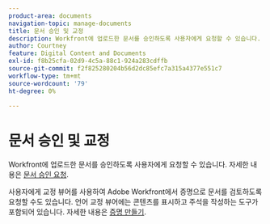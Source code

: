 ```yaml
---
product-area: documents
navigation-topic: manage-documents
title: 문서 승인 및 교정
description: Workfront에 업로드한 문서를 승인하도록 사용자에게 요청할 수 있습니다. 자세한 내용은 문서 승인 요청 을 참조하십시오.
author: Courtney
feature: Digital Content and Documents
exl-id: f8b25cfa-02d9-4c5a-88c1-924a283cdffb
source-git-commit: f2f825280204b56d2dc85efc7a315a4377e551c7
workflow-type: tm+mt
source-wordcount: '79'
ht-degree: 0%

---
```


# 문서 승인 및 교정

Workfront에 업로드한 문서를 승인하도록 사용자에게 요청할 수 있습니다. 자세한 내용은 [문서 승인 요청](../../review-and-approve-work/manage-approvals/request-document-approvals.md).

사용자에게 교정 뷰어를 사용하여 Adobe Workfront에서 증명으로 문서를 검토하도록 요청할 수도 있습니다. 언어 교정 뷰어에는 콘텐츠를 표시하고 주석을 작성하는 도구가 포함되어 있습니다. 자세한 내용은 [증명 만들기](../../review-and-approve-work/proofing/creating-proofs-within-workfront/create-proofs--in-wf.md).
